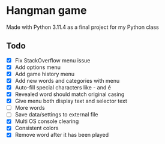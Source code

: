 # Hangman game

Made with Python 3.11.4 as a final project for my Python class

## Todo

-   [x] Fix StackOverflow menu issue
-   [x] Add options menu
-   [x] Add game history menu
-   [x] Add new words and categories with menu
-   [x] Auto-fill special characters like - and é
-   [x] Revealed word should match original casing
-   [x] Give menu both display text and selector text
-   [ ] More words
-   [ ] Save data/settings to external file
-   [x] Multi OS console clearing
-   [x] Consistent colors
-   [x] Remove word after it has been played
